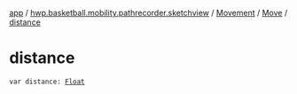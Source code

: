 [app](../../../index.md) / [hwp.basketball.mobility.pathrecorder.sketchview](../../index.md) / [Movement](../index.md) / [Move](index.md) / [distance](.)

# distance

`var distance: `[`Float`](https://kotlinlang.org/api/latest/jvm/stdlib/kotlin/-float/index.html)